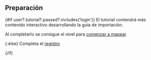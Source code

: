 <script>
    export let user
</script>

## Preparación

{#if user?.tutorial?.passed?.includes('login')}
El tutorial contendrá más contenido interactivo desarrollando la guía de
importación.

Al completarlo se consigue el nivel para [comenzar a mapear](/explore).

{:else}
Completa el [registro](/learn/login)

{/if}